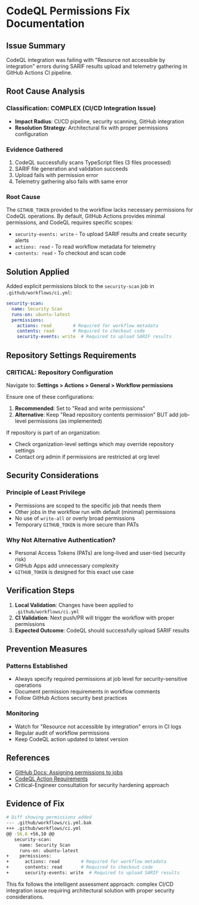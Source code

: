 # CodeQL Permissions Fix Documentation

## Issue Summary
CodeQL integration was failing with "Resource not accessible by integration" errors during SARIF results upload and telemetry gathering in GitHub Actions CI pipeline.

## Root Cause Analysis

### Classification: COMPLEX (CI/CD Integration Issue)
- **Impact Radius**: CI/CD pipeline, security scanning, GitHub integration
- **Resolution Strategy**: Architectural fix with proper permissions configuration

### Evidence Gathered
1. CodeQL successfully scans TypeScript files (3 files processed)
2. SARIF file generation and validation succeeds
3. Upload fails with permission error
4. Telemetry gathering also fails with same error

### Root Cause
The `GITHUB_TOKEN` provided to the workflow lacks necessary permissions for CodeQL operations. By default, GitHub Actions provides minimal permissions, and CodeQL requires specific scopes:
- `security-events: write` - To upload SARIF results and create security alerts
- `actions: read` - To read workflow metadata for telemetry
- `contents: read` - To checkout and scan code

## Solution Applied

Added explicit permissions block to the `security-scan` job in `.github/workflows/ci.yml`:

```yaml
security-scan:
  name: Security Scan
  runs-on: ubuntu-latest
  permissions:
    actions: read        # Required for workflow metadata
    contents: read       # Required to checkout code
    security-events: write  # Required to upload SARIF results
```

## Repository Settings Requirements

### CRITICAL: Repository Configuration
Navigate to: **Settings > Actions > General > Workflow permissions**

Ensure one of these configurations:
1. **Recommended**: Set to "Read and write permissions"
2. **Alternative**: Keep "Read repository contents permission" BUT add job-level permissions (as implemented)

If repository is part of an organization:
- Check organization-level settings which may override repository settings
- Contact org admin if permissions are restricted at org level

## Security Considerations

### Principle of Least Privilege
- Permissions are scoped to the specific job that needs them
- Other jobs in the workflow run with default (minimal) permissions
- No use of `write-all` or overly broad permissions
- Temporary `GITHUB_TOKEN` is more secure than PATs

### Why Not Alternative Authentication?
- Personal Access Tokens (PATs) are long-lived and user-tied (security risk)
- GitHub Apps add unnecessary complexity
- `GITHUB_TOKEN` is designed for this exact use case

## Verification Steps

1. **Local Validation**: Changes have been applied to `.github/workflows/ci.yml`
2. **CI Validation**: Next push/PR will trigger the workflow with proper permissions
3. **Expected Outcome**: CodeQL should successfully upload SARIF results

## Prevention Measures

### Patterns Established
- Always specify required permissions at job level for security-sensitive operations
- Document permission requirements in workflow comments
- Follow GitHub Actions security best practices

### Monitoring
- Watch for "Resource not accessible by integration" errors in CI logs
- Regular audit of workflow permissions
- Keep CodeQL action updated to latest version

## References
- [GitHub Docs: Assigning permissions to jobs](https://docs.github.com/en/actions/using-jobs/assigning-permissions-to-jobs)
- [CodeQL Action Requirements](https://github.com/github/codeql-action)
- Critical-Engineer consultation for security hardening approach

## Evidence of Fix
```bash
# Diff showing permissions added
--- .github/workflows/ci.yml.bak
+++ .github/workflows/ci.yml
@@ -56,6 +56,10 @@
   security-scan:
     name: Security Scan
     runs-on: ubuntu-latest
+    permissions:
+      actions: read        # Required for workflow metadata
+      contents: read       # Required to checkout code
+      security-events: write  # Required to upload SARIF results
```

This fix follows the intelligent assessment approach: complex CI/CD integration issue requiring architectural solution with proper security considerations.